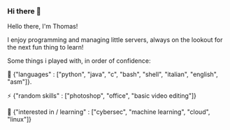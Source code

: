 ### Hi there 👋
Hello there, I'm Thomas!

I enjoy programming and managing little servers, always on the lookout for the next fun thing to learn!

Some things i played with, in order of confidence:

🌱 {"languages" : ["python", "java", "c", "bash", "shell", "italian", "english", "asm"]}.

⚡ {"random skills" : ["photoshop", "office", "basic video editing"]}

🔭 {"interested in / learning" : ["cybersec", "machine learning", "cloud", "linux"]}



